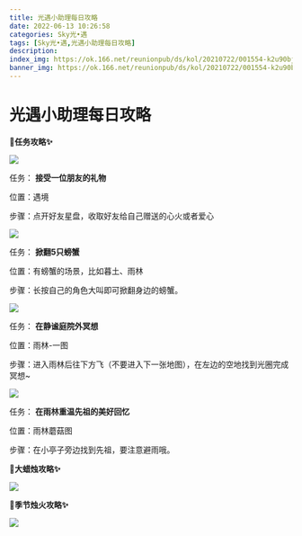 ```yaml
---
title: 光遇小助理每日攻略
date: 2022-06-13 10:26:58
categories: Sky光•遇
tags: [Sky光•遇,光遇小助理每日攻略]
description: 
index_img: https://ok.166.net/reunionpub/ds/kol/20210722/001554-k2u90bj7ay.png?imageView&thumbnail=600x0&type=jpg
banner_img: https://ok.166.net/reunionpub/ds/kol/20210722/001554-k2u90bj7ay.png?imageView&thumbnail=600x0&type=jpg
---
```

# 光遇小助理每日攻略
**🎉任务攻略✨**

![](https://ok.166.net/reunionpub/ds/kol/20220613/000548-5kig7l2ujc.png)

任务： **接受一位朋友的礼物**

位置：遇境

步骤：点开好友星盘，收取好友给自己赠送的心火或者爱心

![](https://ok.166.net/reunionpub/ds/kol/20220613/000626-atefy0jv1s.png)

任务： **掀翻5只螃蟹**

位置：有螃蟹的场景，比如暮土、雨林

步骤：长按自己的角色大叫即可掀翻身边的螃蟹。

![](https://ok.166.net/reunionpub/ds/kol/20220613/000525-7s5jyd8get.png)

任务： **在静谧庭院外冥想**

位置：雨林-一图

步骤：进入雨林后往下方飞（不要进入下一张地图），在左边的空地找到光圈完成冥想~

![](https://ok.166.net/reunionpub/ds/kol/20220613/000840-skgy051dju.png)

任务： **在雨林重温先祖的美好回忆**  

位置：雨林蘑菇图

步骤：在小亭子旁边找到先祖，要注意避雨哦。

 **🎉大蜡烛攻略✨**

![](https://ok.166.net/reunionpub/ds/kol/20220613/000333-nwjbk794ql.png)

  

 **🎉季节烛火攻略✨**

![](https://ok.166.net/reunionpub/ds/kol/20220613/000438-6h7wzt4jfy.png)

  

